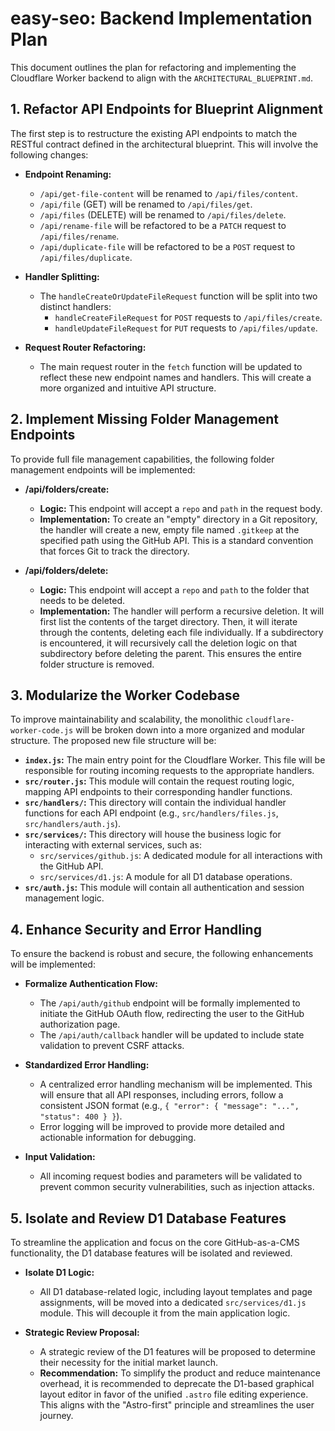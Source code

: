 # easy-seo: Backend Implementation Plan

This document outlines the plan for refactoring and implementing the Cloudflare Worker backend to align with the `ARCHITECTURAL_BLUEPRINT.md`.

## 1. Refactor API Endpoints for Blueprint Alignment

The first step is to restructure the existing API endpoints to match the RESTful contract defined in the architectural blueprint. This will involve the following changes:

*   **Endpoint Renaming:**
    *   `/api/get-file-content` will be renamed to `/api/files/content`.
    *   `/api/file` (GET) will be renamed to `/api/files/get`.
    *   `/api/files` (DELETE) will be renamed to `/api/files/delete`.
    *   `/api/rename-file` will be refactored to be a `PATCH` request to `/api/files/rename`.
    *   `/api/duplicate-file` will be refactored to be a `POST` request to `/api/files/duplicate`.

*   **Handler Splitting:**
    *   The `handleCreateOrUpdateFileRequest` function will be split into two distinct handlers:
        *   `handleCreateFileRequest` for `POST` requests to `/api/files/create`.
        *   `handleUpdateFileRequest` for `PUT` requests to `/api/files/update`.

*   **Request Router Refactoring:**
    *   The main request router in the `fetch` function will be updated to reflect these new endpoint names and handlers. This will create a more organized and intuitive API structure.

## 2. Implement Missing Folder Management Endpoints

To provide full file management capabilities, the following folder management endpoints will be implemented:

*   **/api/folders/create:**
    *   **Logic:** This endpoint will accept a `repo` and `path` in the request body.
    *   **Implementation:** To create an "empty" directory in a Git repository, the handler will create a new, empty file named `.gitkeep` at the specified path using the GitHub API. This is a standard convention that forces Git to track the directory.

*   **/api/folders/delete:**
    *   **Logic:** This endpoint will accept a `repo` and `path` to the folder that needs to be deleted.
    *   **Implementation:** The handler will perform a recursive deletion. It will first list the contents of the target directory. Then, it will iterate through the contents, deleting each file individually. If a subdirectory is encountered, it will recursively call the deletion logic on that subdirectory before deleting the parent. This ensures the entire folder structure is removed.

## 3. Modularize the Worker Codebase

To improve maintainability and scalability, the monolithic `cloudflare-worker-code.js` will be broken down into a more organized and modular structure. The proposed new file structure will be:

*   **`index.js`:** The main entry point for the Cloudflare Worker. This file will be responsible for routing incoming requests to the appropriate handlers.
*   **`src/router.js`:** This module will contain the request routing logic, mapping API endpoints to their corresponding handler functions.
*   **`src/handlers/`:** This directory will contain the individual handler functions for each API endpoint (e.g., `src/handlers/files.js`, `src/handlers/auth.js`).
*   **`src/services/`:** This directory will house the business logic for interacting with external services, such as:
    *   `src/services/github.js`: A dedicated module for all interactions with the GitHub API.
    *   `src/services/d1.js`: A module for all D1 database operations.
*   **`src/auth.js`:** This module will contain all authentication and session management logic.

## 4. Enhance Security and Error Handling

To ensure the backend is robust and secure, the following enhancements will be implemented:

*   **Formalize Authentication Flow:**
    *   The `/api/auth/github` endpoint will be formally implemented to initiate the GitHub OAuth flow, redirecting the user to the GitHub authorization page.
    *   The `/api/auth/callback` handler will be updated to include state validation to prevent CSRF attacks.

*   **Standardized Error Handling:**
    *   A centralized error handling mechanism will be implemented. This will ensure that all API responses, including errors, follow a consistent JSON format (e.g., `{ "error": { "message": "...", "status": 400 } }`).
    *   Error logging will be improved to provide more detailed and actionable information for debugging.

*   **Input Validation:**
    *   All incoming request bodies and parameters will be validated to prevent common security vulnerabilities, such as injection attacks.

## 5. Isolate and Review D1 Database Features

To streamline the application and focus on the core GitHub-as-a-CMS functionality, the D1 database features will be isolated and reviewed.

*   **Isolate D1 Logic:**
    *   All D1 database-related logic, including layout templates and page assignments, will be moved into a dedicated `src/services/d1.js` module. This will decouple it from the main application logic.

*   **Strategic Review Proposal:**
    *   A strategic review of the D1 features will be proposed to determine their necessity for the initial market launch.
    *   **Recommendation:** To simplify the product and reduce maintenance overhead, it is recommended to deprecate the D1-based graphical layout editor in favor of the unified `.astro` file editing experience. This aligns with the "Astro-first" principle and streamlines the user journey.
